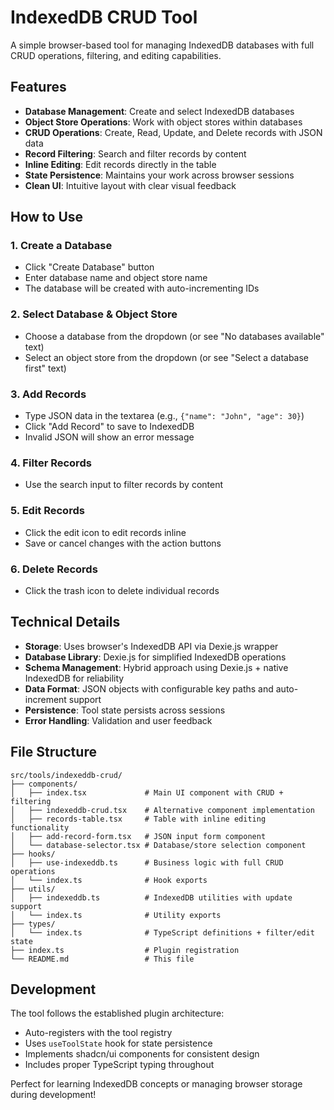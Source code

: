 # IndexedDB CRUD Tool

A simple browser-based tool for managing IndexedDB databases with full CRUD operations, filtering, and editing capabilities.

## Features

- **Database Management**: Create and select IndexedDB databases
- **Object Store Operations**: Work with object stores within databases
- **CRUD Operations**: Create, Read, Update, and Delete records with JSON data
- **Record Filtering**: Search and filter records by content
- **Inline Editing**: Edit records directly in the table
- **State Persistence**: Maintains your work across browser sessions
- **Clean UI**: Intuitive layout with clear visual feedback

## How to Use

### 1. Create a Database

- Click "Create Database" button
- Enter database name and object store name
- The database will be created with auto-incrementing IDs

### 2. Select Database & Object Store

- Choose a database from the dropdown (or see "No databases available" text)
- Select an object store from the dropdown (or see "Select a database first" text)

### 3. Add Records

- Type JSON data in the textarea (e.g., `{"name": "John", "age": 30}`)
- Click "Add Record" to save to IndexedDB
- Invalid JSON will show an error message

### 4. Filter Records

- Use the search input to filter records by content

### 5. Edit Records

- Click the edit icon to edit records inline
- Save or cancel changes with the action buttons

### 6. Delete Records

- Click the trash icon to delete individual records

## Technical Details

- **Storage**: Uses browser's IndexedDB API via Dexie.js wrapper
- **Database Library**: Dexie.js for simplified IndexedDB operations
- **Schema Management**: Hybrid approach using Dexie.js + native IndexedDB for reliability
- **Data Format**: JSON objects with configurable key paths and auto-increment support
- **Persistence**: Tool state persists across sessions
- **Error Handling**: Validation and user feedback

## File Structure

```
src/tools/indexeddb-crud/
├── components/
│   ├── index.tsx             # Main UI component with CRUD + filtering
│   ├── indexeddb-crud.tsx    # Alternative component implementation
│   ├── records-table.tsx     # Table with inline editing functionality
│   ├── add-record-form.tsx   # JSON input form component
│   └── database-selector.tsx # Database/store selection component
├── hooks/
│   ├── use-indexeddb.ts      # Business logic with full CRUD operations
│   └── index.ts              # Hook exports
├── utils/
│   ├── indexeddb.ts          # IndexedDB utilities with update support
│   └── index.ts              # Utility exports
├── types/
│   └── index.ts              # TypeScript definitions + filter/edit state
├── index.ts                  # Plugin registration
└── README.md                 # This file
```

## Development

The tool follows the established plugin architecture:

- Auto-registers with the tool registry
- Uses `useToolState` hook for state persistence
- Implements shadcn/ui components for consistent design
- Includes proper TypeScript typing throughout

Perfect for learning IndexedDB concepts or managing browser storage during development!
